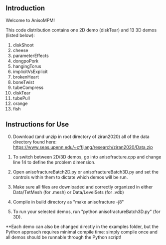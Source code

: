 ## Introduction

Welcome to AnisoMPM!

This code distribution contains one 2D demo (diskTear) and 13 3D demos (listed below):
1. diskShoot
2. cheese
3. parameterEffects
4. dongpoPork
5. hangingTorus
6. implicitVsExplicit
7. brokenHeart
8. boneTwist
9. tubeCompress
10. diskTear
11. tubePull
12. orange
13. fish

## Instructions for Use

0. Download (and unzip in root directory of ziran2020) all of the data directory found here: https://www.seas.upenn.edu/~cffjiang/research/ziran2020/Data.zip

1. To switch between 2D/3D demos, go into anisofracture.cpp and change line 14 to define the problem dimension.

2. Open anisofractureBatch2D.py or anisofractureBatch3D.py and set the controls within them to dictate which demos will be run.

3. Make sure all files are downloaded and correctly organized in either Data/TetMesh (for .mesh) or Data/LevelSets (for .vdb)

4. Compile in build directory as "make anisofracture -j8"

5. To run your selected demos, run "python anisofractureBatch3D.py" (for 3D).

**Each demo can also be changed directly in the examples folder, but the Python approach requires minimal
compile time: simply compile once and all demos should be runnable through the Python script! 
